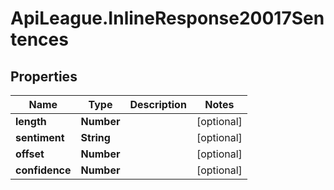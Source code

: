 # ApiLeague.InlineResponse20017Sentences

## Properties

Name | Type | Description | Notes
------------ | ------------- | ------------- | -------------
**length** | **Number** |  | [optional] 
**sentiment** | **String** |  | [optional] 
**offset** | **Number** |  | [optional] 
**confidence** | **Number** |  | [optional] 


